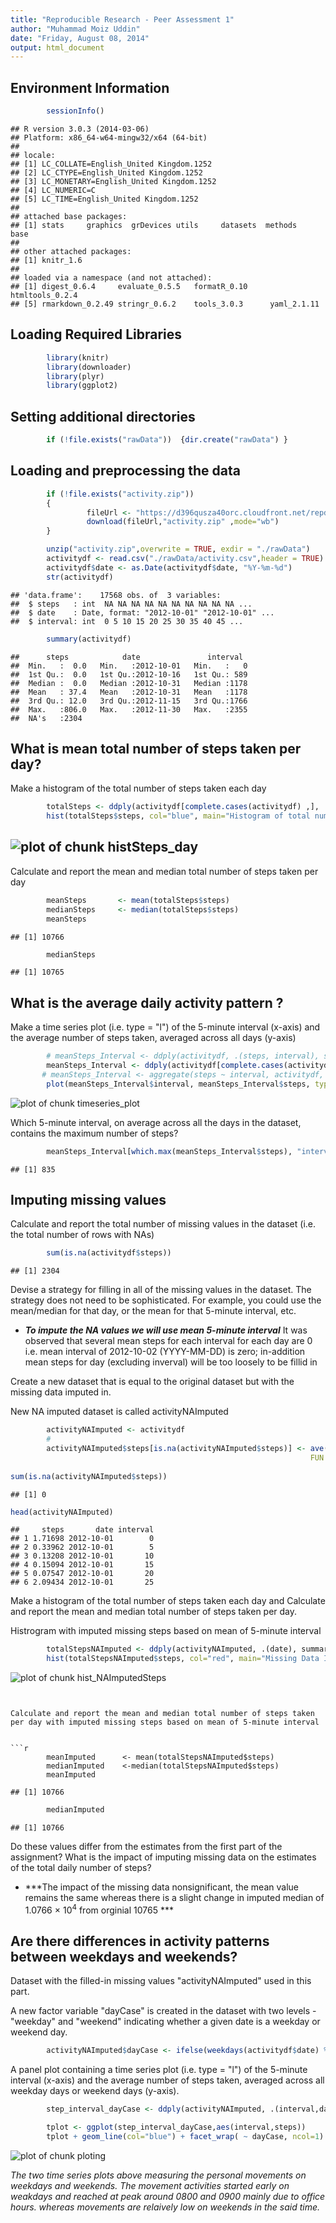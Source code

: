 ```yaml
---
title: "Reproducible Research - Peer Assessment 1"
author: "Muhammad Moiz Uddin"
date: "Friday, August 08, 2014"
output: html_document
---
```



Environment Information
---


```r
        sessionInfo()
```

```
## R version 3.0.3 (2014-03-06)
## Platform: x86_64-w64-mingw32/x64 (64-bit)
## 
## locale:
## [1] LC_COLLATE=English_United Kingdom.1252 
## [2] LC_CTYPE=English_United Kingdom.1252   
## [3] LC_MONETARY=English_United Kingdom.1252
## [4] LC_NUMERIC=C                           
## [5] LC_TIME=English_United Kingdom.1252    
## 
## attached base packages:
## [1] stats     graphics  grDevices utils     datasets  methods   base     
## 
## other attached packages:
## [1] knitr_1.6
## 
## loaded via a namespace (and not attached):
## [1] digest_0.6.4     evaluate_0.5.5   formatR_0.10     htmltools_0.2.4 
## [5] rmarkdown_0.2.49 stringr_0.6.2    tools_3.0.3      yaml_2.1.11
```
              
Loading Required Libraries 
---


```r
        library(knitr)
        library(downloader)
        library(plyr)
        library(ggplot2)
```



Setting additional directories
---


```r
        if (!file.exists("rawData"))  {dir.create("rawData") }
```


Loading and preprocessing the data
---


```r
        if (!file.exists("activity.zip"))  
        { 
                 fileUrl <- "https://d396qusza40orc.cloudfront.net/repdata%2Fdata%2Factivity.zip" 
                 download(fileUrl,"activity.zip" ,mode="wb")
        }

        unzip("activity.zip",overwrite = TRUE, exdir = "./rawData")
        activitydf <- read.csv("./rawData/activity.csv",header = TRUE)
        activitydf$date <- as.Date(activitydf$date, "%Y-%m-%d")
        str(activitydf)
```

```
## 'data.frame':	17568 obs. of  3 variables:
##  $ steps   : int  NA NA NA NA NA NA NA NA NA NA ...
##  $ date    : Date, format: "2012-10-01" "2012-10-01" ...
##  $ interval: int  0 5 10 15 20 25 30 35 40 45 ...
```

```r
        summary(activitydf)
```

```
##      steps            date               interval   
##  Min.   :  0.0   Min.   :2012-10-01   Min.   :   0  
##  1st Qu.:  0.0   1st Qu.:2012-10-16   1st Qu.: 589  
##  Median :  0.0   Median :2012-10-31   Median :1178  
##  Mean   : 37.4   Mean   :2012-10-31   Mean   :1178  
##  3rd Qu.: 12.0   3rd Qu.:2012-11-15   3rd Qu.:1766  
##  Max.   :806.0   Max.   :2012-11-30   Max.   :2355  
##  NA's   :2304
```


What is mean total number of steps taken per day?
---
Make a histogram of the total number of steps taken each day


```r
        totalSteps <- ddply(activitydf[complete.cases(activitydf) ,], .(date), summarise, steps = sum(steps))
        hist(totalSteps$steps, col="blue", main="Histogram of total number of steps per day", xlab="Total steps per day")
```

![plot of chunk histSteps_day](figure/histSteps_day.png) 
---

Calculate and report the mean and median total number of steps taken per day


```r
        meanSteps       <- mean(totalSteps$steps)
        medianSteps     <- median(totalSteps$steps)
        meanSteps
```

```
## [1] 10766
```

```r
        medianSteps
```

```
## [1] 10765
```


What is the average daily activity pattern ?
---
Make a time series plot (i.e. type = "l") of the 5-minute interval (x-axis) and the average number of steps taken, averaged across all days (y-axis)


```r
        # meanSteps_Interval <- ddply(activitydf, .(steps, interval), summarize, meanSteps = mean(steps) )
        meanSteps_Interval <- ddply(activitydf[complete.cases(activitydf) ,] , .(interval), summarize, steps = mean(steps) )
       # meanSteps_Interval <- aggregate(steps ~ interval, activitydf, mean )
        plot(meanSteps_Interval$interval, meanSteps_Interval$steps, type='l', col="blue", main="Average number of steps taken", xlab="Interval",  ylab="Average steps across all days")
```

![plot of chunk timeseries_plot](figure/timeseries_plot.png) 

Which 5-minute interval, on average across all the days in the dataset, contains the maximum number of steps?



```r
        meanSteps_Interval[which.max(meanSteps_Interval$steps), "interval"]
```

```
## [1] 835
```


Imputing missing values
---


Calculate and report the total number of missing values in the dataset (i.e. the total number of rows with NAs)


```r
        sum(is.na(activitydf$steps))
```

```
## [1] 2304
```


Devise a strategy for filling in all of the missing values in the dataset. The strategy does not need to be sophisticated. For example, you could use the mean/median for that day, or the mean for that 5-minute interval, etc.

* ***To impute the NA values we will use mean 5-minute interval***
It was observed that several mean steps for each interval for each day are 0 i.e. mean interval of 2012-10-02 (YYYY-MM-DD) is zero; in-addition mean steps for day (excluding inverval) will be too loosely to be fillid in


Create a new dataset that is equal to the original dataset but with the missing data imputed in.

New NA imputed dataset is called activityNAImputed

```r
        activityNAImputed <- activitydf
        #
        activityNAImputed$steps[is.na(activityNAImputed$steps)] <- ave(activityNAImputed$steps, activityNAImputed$interval, 
                                                                   FUN = function(x) 
                                                                         mean(x, na.rm = TRUE))[c(which(is.na(activityNAImputed$steps)))]
sum(is.na(activityNAImputed$steps))
```

```
## [1] 0
```

```r
head(activityNAImputed)
```

```
##     steps       date interval
## 1 1.71698 2012-10-01        0
## 2 0.33962 2012-10-01        5
## 3 0.13208 2012-10-01       10
## 4 0.15094 2012-10-01       15
## 5 0.07547 2012-10-01       20
## 6 2.09434 2012-10-01       25
```


Make a histogram of the total number of steps taken each day and Calculate
and report the mean and median total number of steps taken per day. 

Histrogram with imputed missing steps based on mean of 5-minute interval


```r
        totalStepsNAImputed <- ddply(activityNAImputed, .(date), summarise, steps = sum(steps))
        hist(totalStepsNAImputed$steps, col="red", main="Missing Data Imputed Histogram of total number of steps per day", xlab="Total steps per day")
```

![plot of chunk hist_NAImputedSteps](figure/hist_NAImputedSteps.png) 

```


Calculate and report the mean and median total number of steps taken per day with imputed missing steps based on mean of 5-minute interval


```r
        meanImputed      <- mean(totalStepsNAImputed$steps)
        medianImputed    <-median(totalStepsNAImputed$steps)
        meanImputed
```

```
## [1] 10766
```

```r
        medianImputed
```

```
## [1] 10766
```


Do these values differ from the estimates from the first part of the assignment? 
What is the impact of imputing missing data on the estimates of the total daily number of steps?


* ***The impact of the missing data nonsignificant, the mean value remains the same whereas there is a slight change in imputed median of 1.0766 &times; 10<sup>4</sup> from orginial 10765 ***


Are there differences in activity patterns between weekdays and weekends?
---

Dataset with the filled-in missing values "activityNAImputed" used in this part.


A new factor variable "dayCase" is created in the dataset with two levels - "weekday" and "weekend" indicating whether a given date is a weekday or weekend day.


```r
        activityNAImputed$dayCase <- ifelse(weekdays(activitydf$date) %in% c("Saturday","Sunday"), "weekend", "weekday")
```


A panel plot containing a time series plot (i.e. type = "l") of the 5-minute interval (x-axis) and the average number of steps taken, averaged across all weekday days or weekend days (y-axis). 


```r
        step_interval_dayCase <- ddply(activityNAImputed, .(interval,dayCase), summarise, steps = mean(steps))

        tplot <- ggplot(step_interval_dayCase,aes(interval,steps)) 
        tplot + geom_line(col="blue") + facet_wrap( ~ dayCase, ncol=1) + labs(x = "Interval", y = "Number of steps")
```

![plot of chunk ploting](figure/ploting.png) 

*The two time series plots above measuring the personal movements on weekdays and weekends. The movement activities started early on weakdays and reached at peak around 0800 and 0900 mainly due to office hours. whereas movements are relaively low on weekends in the said time.*
